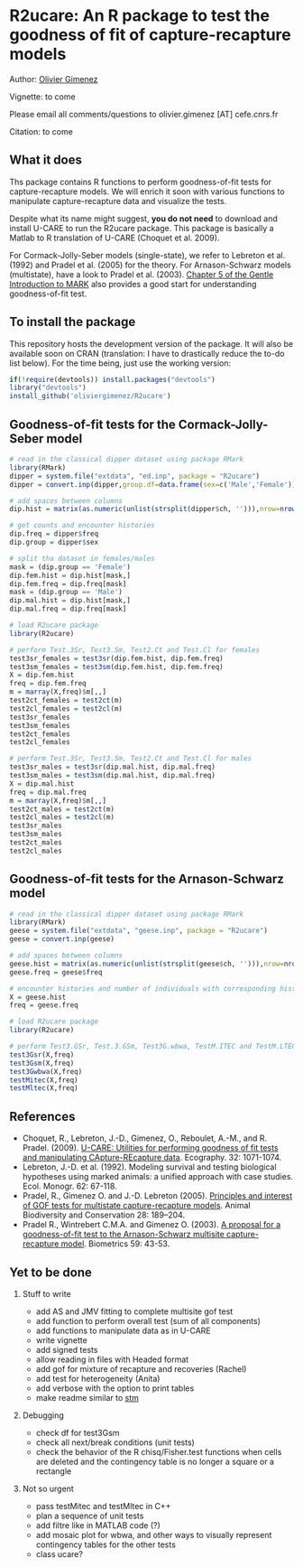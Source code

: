 # R2ucare: An R package to test the goodness of fit of capture-recapture models

Author: [Olivier Gimenez](https://oliviergimenez.wordpress.com/)

Vignette: to come

Please email all comments/questions to olivier.gimenez [AT] cefe.cnrs.fr

Citation: to come

## What it does
Ths package contains R functions to perform goodness-of-fit tests for capture-recapture models. We will enrich it soon with various functions to manipulate capture-recapture data and visualize the tests. 

Despite what its name might suggest, **you do not need** to download and install U-CARE to run the R2ucare package. This package is basically a Matlab to R translation of U-CARE (Choquet et al. 2009). 

For Cormack-Jolly-Seber models (single-state), we refer to Lebreton et al. (1992) and Pradel et al. (2005) for the theory. For Arnason-Schwarz models (multistate), have a look to Pradel et al. (2003). [Chapter 5 of the Gentle Introduction to MARK](http://www.phidot.org/software/mark/docs/book/pdf/chap5.pdf) also provides a good start for understanding goodness-of-fit test. 

## To install the package

This repository hosts the development version of the package. It will also be available soon on CRAN (translation: I have to drastically reduce the to-do list below). For the time being, just use the working version:

```R
if(!require(devtools)) install.packages("devtools")
library("devtools")
install_github('oliviergimenez/R2ucare')
```

## Goodness-of-fit tests for the Cormack-Jolly-Seber model

```R
# read in the classical dipper dataset using package RMark
library(RMark)
dipper = system.file("extdata", "ed.inp", package = "R2ucare")
dipper = convert.inp(dipper,group.df=data.frame(sex=c('Male','Female')))

# add spaces between columns
dip.hist = matrix(as.numeric(unlist(strsplit(dipper$ch, ''))),nrow=nrow(dipper),byrow=T)

# get counts and encounter histories
dip.freq = dipper$freq
dip.group = dipper$sex

# split tha dataset in females/males
mask = (dip.group == 'Female')
dip.fem.hist = dip.hist[mask,]
dip.fem.freq = dip.freq[mask]
mask = (dip.group == 'Male')
dip.mal.hist = dip.hist[mask,]
dip.mal.freq = dip.freq[mask]

# load R2ucare package
library(R2ucare)

# perform Test.3Sr, Test3.Sm, Test2.Ct and Test.Cl for females
test3sr_females = test3sr(dip.fem.hist, dip.fem.freq)
test3sm_females = test3sm(dip.fem.hist, dip.fem.freq)
X = dip.fem.hist
freq = dip.fem.freq
m = marray(X,freq)$m[,,]
test2ct_females = test2ct(m)
test2cl_females = test2cl(m)
test3sr_females
test3sm_females
test2ct_females
test2cl_females

# perform Test.3Sr, Test3.Sm, Test2.Ct and Test.Cl for males
test3sr_males = test3sr(dip.mal.hist, dip.mal.freq)
test3sm_males = test3sm(dip.mal.hist, dip.mal.freq)
X = dip.mal.hist
freq = dip.mal.freq
m = marray(X,freq)$m[,,]
test2ct_males = test2ct(m)
test2cl_males = test2cl(m)
test3sr_males
test3sm_males
test2ct_males
test2cl_males
```

## Goodness-of-fit tests for the Arnason-Schwarz model

```R
# read in the classical dipper dataset using package RMark
library(RMark)
geese = system.file("extdata", "geese.inp", package = "R2ucare")
geese = convert.inp(geese)

# add spaces between columns
geese.hist = matrix(as.numeric(unlist(strsplit(geese$ch, ''))),nrow=nrow(geese),byrow=T)
geese.freq = geese$freq

# encounter histories and number of individuals with corresponding histories
X = geese.hist
freq = geese.freq

# load R2ucare package
library(R2ucare)

# perform Test3.GSr, Test.3.GSm, Test3G.wbwa, TestM.ITEC and TestM.LTEC
test3Gsr(X,freq)
test3Gsm(X,freq)
test3Gwbwa(X,freq)
testMitec(X,freq)
testMltec(X,freq)
```

## References 

* Choquet, R., Lebreton, J.-D., Gimenez, O., Reboulet, A.-M., and R. Pradel. (2009). [U-CARE: Utilities for performing goodness of fit tests and manipulating CApture-REcapture data](https://dl.dropboxusercontent.com/u/23160641/my-pubs/Choquetetal2009UCARE.pdf). Ecography. 32: 1071-1074.
* Lebreton, J.-D. et al. (1992). Modeling survival and testing biological hypotheses using marked animals: a unified approach with case studies. Ecol. Monogr. 62: 67-118.
* Pradel, R., Gimenez O. and J.-D. Lebreton (2005). [Principles and interest of GOF tests for multistate capture-recapture models](https://dl.dropboxusercontent.com/u/23160641/my-pubs/Pradeletal2005ABC.pdf). Animal Biodiversity and Conservation 28: 189–204.
* Pradel R., Wintrebert C.M.A. and Gimenez O. (2003). [A proposal for a goodness-of-fit test to the Arnason-Schwarz multisite capture-recapture model](https://dl.dropboxusercontent.com/u/23160641/my-pubs/Pradeletal2003Biometrics.pdf). Biometrics 59: 43-53.

## Yet to be done

1. Stuff to write
    + add AS and JMV fitting to complete multisite gof test
    + add function to perform overall test (sum of all components)
    + add functions to manipulate data as in U-CARE
    + write vignette 
    + add signed tests
    + allow reading in files with Headed format
    + add gof for mixture of recapture and recoveries (Rachel)
    + add test for heterogeneity (Anita)
    + add verbose with the option to print tables
    + make readme similar to [stm](https://github.com/bstewart/stm)

2. Debugging
    + check df for test3Gsm
    + check all next/break conditions (unit tests)
    + check the behavior of the R chisq/Fisher.test functions when cells are deleted and the contingency table is no longer a square or a rectangle
    
3. Not so urgent
    + pass testMitec and testMltec in C++
    + plan a sequence of unit tests
    + add filtre like in MATLAB code (?)
    + add mosaic plot for wbwa, and other ways to visually represent contingency tables for the other tests
    + class ucare?
